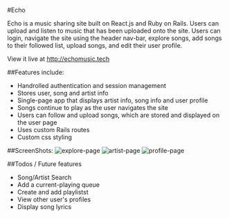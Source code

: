 #Echo

Echo is a music sharing site built on React.js and Ruby on Rails. Users can
upload and listen to music that has been uploaded onto the site. Users can login,
navigate the site using the header nav-bar, explore songs, add songs to their
followed list, upload songs, and edit their user profile.

View it live at http://echomusic.tech

##Features include:
* Handrolled authentication and session management
* Stores user, song and artist info
* Single-page app that displays artist info, song info and user profile
* Songs continue to play as the user navigates the site
* Users can follow and upload songs, which are stored and displayed on the user page
* Uses custom Rails routes
* Custom css styling

##ScreenShots:
![explore-page]
![artist-page]
![profile-page]

[explore-page]: ./app/assets/images/explore_page.png
[artist-page]: ./app/assets/images/artist_page.png
[profile-page]: ./app/assets/images/profile_page.png

##Todos / Future features
* Song/Artist Search
* Add a current-playing queue
* Create and add playlistst
* View other user's profiles
* Display song lyrics
